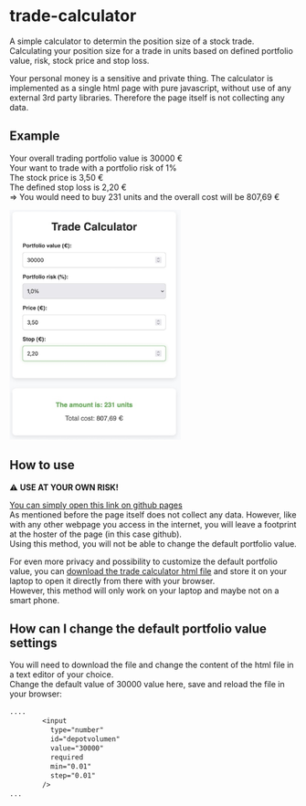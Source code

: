 # trade-calculator

A simple calculator to determin the position size of a stock trade. Calculating your position size for a trade in units based on defined portfolio value, risk, stock price and stop loss.

Your personal money is a sensitive and private thing. The calculator is implemented as a single html page with pure javascript, without use of any external 3rd party libraries. Therefore the page itself is not collecting any data.

## Example
Your overall trading portfolio value is 30000 €  
Your want to trade with a portfolio risk of 1%  
The stock price is 3,50 €  
The defined stop loss is 2,20 €  
=> You would need to buy 231 units and the overall cost will be 807,69 €  

<img src="https://github.com/luckynrslevin/trade-calculator/blob/main/screenshot-example.jpg?raw=true" alt="drawing" width="300"/>


## How to use

⚠️ __USE AT YOUR OWN RISK!__

[You can simply open this link on github pages](https://luckynrslevin.github.io/trade-calculator/index.html)  
As mentioned before the page itself does not collect any data. However, like with any other webpage you access in the internet, you will leave a footprint at the hoster of the page (in this case github).   
Using this method, you will not be able to change the default portfolio value.

For even more privacy and possibility to customize the default portfolio value, you can <a id="raw-url" href="https://raw.githubusercontent.com/luckynrslevin/trade-calculator/main/index.html">download the trade calculator html file</a> and  store it on your laptop to open it directly from there with your browser.  
However, this method will only work on your laptop and maybe not on a smart phone.

## How can I change the default portfolio value settings
You will need to download the file and change the content of the html file in a text editor of your choice.  
Change the default value of 30000 value here, save and reload the file in your browser:
```
....
        <input
          type="number"
          id="depotvolumen"
          value="30000"
          required
          min="0.01"
          step="0.01"
        />
...
```
